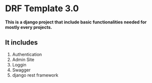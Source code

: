 
# DRF Template  3.0 

<strong>This is a django project that include basic functionalities needed for mostly every projects. </strong>

## It includes 
  1) Authentication
  2) Admin Site
  3) Loggin
  4) Swagger
  6) django rest framework


